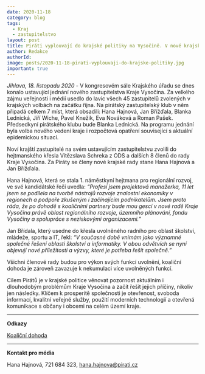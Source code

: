```yaml
---
date: 2020-11-18
category: blog
tags:
  - Kraj
  - zastupitelstvo
layout: post
title: Piráti vyplouvají do krajské politiky na Vysočině. V nové krajské radě zasedne Hana Hajnová a Jan Břížďala
author: Redakce
authorId:  
image: posts/2020-11-18-pirati-vyplouvaji-do-krajske-politiky.jpg
important: true
---
```


*Jihlava, 18. listopadu 2020* - V kongresovém sále Krajského úřadu se dnes konalo ustavující jednání nového zastupitelstva Kraje Vysočina. Za velkého zájmu veřejnosti i médií usedlo do lavic všech 45 zastupitelů zvolených v krajských volbách na začátku října. Na pirátský zastupitelský klub v něm připadá celkem 7 míst, která obsadili: Hana Hajnová, Jan Břížďala, Blanka Lednická, Jiří Wiche, Pavel Knežik, Eva Nováková a Roman Pašek. Předsedkyní pirátského klubu bude Blanka Lednická. Na programu jednání byla volba nového vedení kraje i rozpočtová opatření související s aktuální epidemickou situací. 

Noví krajští zastupitelé na svém ustavujícím zastupitelstvu zvolili do hejtmanského křesla Vítězslava Schreka z ODS a dalších 8 členů do rady Kraje Vysočina. Za Piráty se členy nové krajské rady stane Hana Hajnová a Jan Břížďala. 

Hana Hajnová, která se stala 1. náměstkyní hejtmana pro regionální rozvoj, ve své kandidátské řeči uvedla: *“Profesí jsem projektová manažerka, 11 let jsem se podílela na tvorbě nástrojů rozvoje znalostní ekonomiky v regionech a podpoře zkušeným i začínajícím podnikatelům. Jsem proto ráda, že po dohodě s koaličními partnery bude mou gescí v nové radě Kraje Vysočina právě oblast regionálního rozvoje, územního plánování, fondu Vysočiny a spolupráce s neziskovými organizacemi.”*

Jan Břídala, který usedne do křesla uvolněného radního pro oblast školství, mládeže, sportu a IT, řekl: *“V současné době vnímám jako významné společné řešení oblasti školství a informatiky. V obou odvětvích se nyní objevují nové příležitosti a výzvy, které je potřeba řešit společně.”*

Všichni členové rady budou pro výkon svých funkcí uvolnění, koaliční dohoda je zároveň zavazuje k nekumulaci více uvolněných funkcí. 

Cílem Pirátů je v krajské politice věnovat pozornost aktuálním i dlouhodobým problémům Kraje Vysočina a začít řešit jejich příčiny, nikoliv jen následky. Klíčem k prosperitě společnosti je otevřenost, svoboda informací, kvalitní veřejné služby, použití moderních technologií a otevřená komunikace s občany i obcemi na celém území kraje. 

---

**Odkazy**

[Koaliční dohoda](https://a.pirati.cz/vysocina/pdf/2020-krajska-koalicni-dohoda.pdf)
 
---

**Kontakt pro média**

Hana Hajnová, 721 684 323, <hana.hajnova@pirati.cz>
